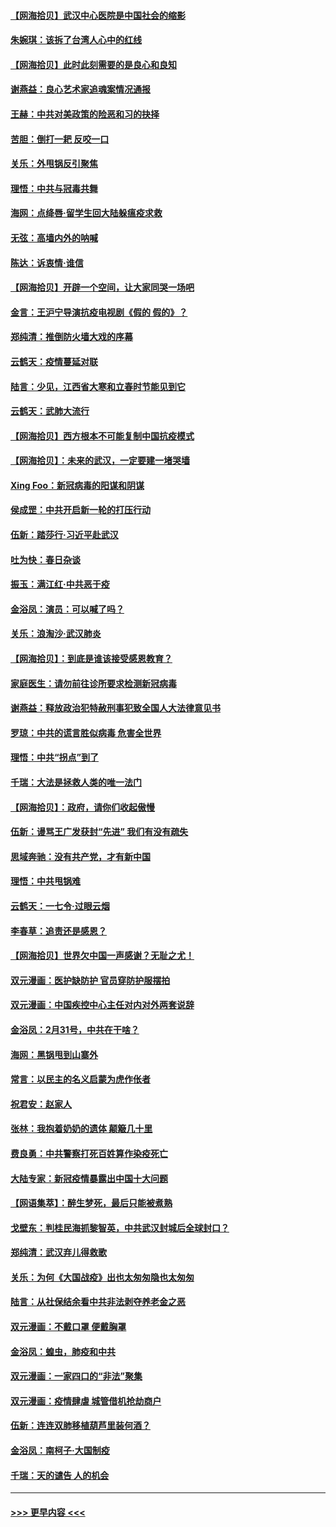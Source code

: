 #### [【网海拾贝】武汉中心医院是中国社会的缩影](../pages/nsc993/n11946574.md?t=03180402) 
#### [朱婉琪：该拆了台湾人心中的红线](../pages/nsc993/n11946959.md?t=03180402) 
#### [【网海拾贝】此时此刻需要的是良心和良知](../pages/nsc993/n11945471.md?t=03180402) 
#### [谢燕益：良心艺术家追魂案情况通报](../pages/nsc993/n11945327.md?t=03180402) 
#### [王赫：中共对美政策的险恶和习的抉择](../pages/nsc993/n11944942.md?t=03180402) 
#### [苦胆：倒打一耙 反咬一口](../pages/nsc993/n11944542.md?t=03180402) 
#### [关乐：外甩锅反引聚焦](../pages/nsc993/n11944211.md?t=03180402) 
#### [理悟：中共与冠毒共舞](../pages/nsc993/n11944197.md?t=03180402) 
#### [海网：点绛唇‧留学生回大陆躲瘟疫求救](../pages/nsc993/n11944043.md?t=03180402) 
#### [无弦：高墙内外的呐喊](../pages/nsc993/n11943684.md?t=03180402) 
#### [陈达：诉衷情·谁信](../pages/nsc993/n11942899.md?t=03180402) 
#### [【网海拾贝】开辟一个空间，让大家同哭一场吧](../pages/nsc993/n11942165.md?t=03180402) 
#### [金言：王沪宁导演抗疫电视剧《假的 假的》？](../pages/nsc993/n11941510.md?t=03180402) 
#### [郑纯清：推倒防火墙大戏的序幕](../pages/nsc993/n11940838.md?t=03180402) 
#### [云鹤天：疫情蔓延对联](../pages/nsc993/n11940579.md?t=03180402) 
#### [陆言：少见，江西省大寒和立春时节能见到它](../pages/nsc993/n11939983.md?t=03180402) 
#### [云鹤天：武肺大流行](../pages/nsc993/n11939902.md?t=03180402) 
#### [【网海拾贝】西方根本不可能复制中国抗疫模式](../pages/nsc993/n11939725.md?t=03180402) 
#### [【网海拾贝】：未来的武汉，一定要建一堵哭墙](../pages/nsc993/n11938684.md?t=03180402) 
#### [Xing Foo：新冠病毒的阳谋和阴谋](../pages/nsc993/n11936086.md?t=03180402) 
#### [侯成罡：中共开启新一轮的打压行动](../pages/nsc993/n11935730.md?t=03180402) 
#### [伍新：踏莎行‧习近平赴武汉](../pages/nsc993/n11935157.md?t=03180402) 
#### [吐为快：春日杂谈](../pages/nsc993/n11934776.md?t=03180402) 
#### [振玉：满江红‧中共恶于疫](../pages/nsc993/n11934647.md?t=03180402) 
#### [金浴凤：演员：可以喊了吗？](../pages/nsc993/n11934602.md?t=03180402) 
#### [关乐：浪淘沙·武汉肺炎](../pages/nsc993/n11931792.md?t=03180402) 
#### [【网海拾贝】：到底是谁该接受感恩教育？](../pages/nsc993/n11931552.md?t=03180402) 
#### [家庭医生：请勿前往诊所要求检测新冠病毒](../pages/nsc993/n11929190.md?t=03180402) 
#### [谢燕益：释放政治犯特赦刑事犯致全国人大法律意见书](../pages/nsc993/n11928978.md?t=03180402) 
#### [罗琼：中共的谎言胜似病毒 危害全世界](../pages/nsc993/n11922636.md?t=03180402) 
#### [理悟：中共“拐点”到了](../pages/nsc993/n11928496.md?t=03180402) 
#### [千瑞：大法是拯救人类的唯一法门](../pages/nsc993/n11927637.md?t=03180402) 
#### [【网海拾贝】：政府，请你们收起傲慢](../pages/nsc993/n11926932.md?t=03180402) 
#### [伍新：谩骂王广发获封“先进” 我们有没有疏失](../pages/nsc993/n11926101.md?t=03180402) 
#### [思域奔驰：没有共产党，才有新中国](../pages/nsc993/n11926058.md?t=03180402) 
#### [理悟：中共甩锅难](../pages/nsc993/n11925355.md?t=03180402) 
#### [云鹤天：一七令·过眼云烟](../pages/nsc993/n11925284.md?t=03180402) 
#### [李春草：追责还是感恩？](../pages/nsc993/n11925274.md?t=03180402) 
#### [【网海拾贝】世界欠中国一声感谢？无耻之尤！](../pages/nsc993/n11925239.md?t=03180402) 
#### [双元漫画：医护缺防护 官员穿防护服摆拍](../pages/nsc993/n11923899.md?t=03180402) 
#### [双元漫画：中国疾控中心主任对内对外两套说辞](../pages/nsc993/n11921994.md?t=03180402) 
#### [金浴凤：2月31号，中共在干啥？](../pages/nsc993/n11922706.md?t=03180402) 
#### [海网：黑锅甩到山寨外](../pages/nsc993/n11922688.md?t=03180402) 
#### [常言：以民主的名义启蒙为虎作伥者](../pages/nsc993/n11922217.md?t=03180402) 
#### [祝君安：赵家人](../pages/nsc993/n11922209.md?t=03180402) 
#### [张林：我抱着奶奶的遗体 颠簸几十里](../pages/nsc993/n11920945.md?t=03180402) 
#### [费良勇：中共警察打死百姓算作染疫死亡](../pages/nsc993/n11919264.md?t=03180402) 
#### [大陆专家：新冠疫情暴露出中国十大问题](../pages/nsc993/n11919187.md?t=03180402) 
#### [【网语集萃】：醉生梦死，最后只能被煮熟](../pages/nsc993/n11918994.md?t=03180402) 
#### [戈壁东：判桂民海抓黎智英，中共武汉封城后全球封口？](../pages/nsc993/n11917982.md?t=03180402) 
#### [郑纯清：武汉弃儿得救歌](../pages/nsc993/n11917881.md?t=03180402) 
#### [关乐：为何《大国战疫》出也太匆匆隐也太匆匆](../pages/nsc993/n11917792.md?t=03180402) 
#### [陆言：从社保结余看中共非法剥夺养老金之恶](../pages/nsc993/n11917084.md?t=03180402) 
#### [双元漫画：不戴口罩 便戴胸罩](../pages/nsc993/n11916447.md?t=03180402) 
#### [金浴凤：蝗虫，肺疫和中共](../pages/nsc993/n11916904.md?t=03180402) 
#### [双元漫画：一家四口的“非法”聚集](../pages/nsc993/n11916378.md?t=03180402) 
#### [双元漫画：疫情肆虐 城管借机抢劫商户](../pages/nsc993/n11916310.md?t=03180402) 
#### [伍新：连连双肺移植葫芦里装何酒？](../pages/nsc993/n11913667.md?t=03180402) 
#### [金浴凤：南柯子·大国制疫](../pages/nsc993/n11913657.md?t=03180402) 
#### [千瑞：天的谴告  人的机会](../pages/nsc993/n11913309.md?t=03180402) 

----
#### [ >>> 更早内容 <<< ](../indexes/nsc993-earlier.md)
